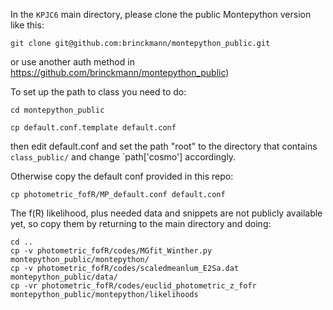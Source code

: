 In the `KPJC6` main directory, please clone the public Montepython version like this:
    
    git clone git@github.com:brinckmann/montepython_public.git

or use another auth method in https://github.com/brinckmann/montepython_public)

To set up the path to class you need to do:
    
    cd montepython_public
    
    cp default.conf.template default.conf

then edit default.conf and set the path "root" to the directory that contains `class_public/` and change `path['cosmo'] accordingly.

Otherwise copy the default conf provided in this repo:

    cp photometric_fofR/MP_default.conf default.conf

The f(R) likelihood, plus needed data and snippets are not publicly available yet, so copy them by returning to the main directory and doing:

    cd ..
    cp -v photometric_fofR/codes/MGfit_Winther.py montepython_public/montepython/
    cp -v photometric_fofR/codes/scaledmeanlum_E2Sa.dat montepython_public/data/
    cp -vr photometric_fofR/codes/euclid_photometric_z_fofr montepython_public/montepython/likelihoods

